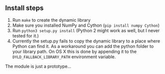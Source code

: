 Install steps
-------------
1. Run `make` to create the dynamic library
2. Make sure you installed NumPy and Cython (`pip install numpy Cython`)
3. Run `python3 setup.py install` (Python 2 might work as well, but I never tested for it.)
4. Currently the setup.py fails to copy the dynamic library to a place where Python can find it. As a workaround you can add the python folder to your library path. On OS X this is done by appending it to the `DYLD_FALLBACK_LIBRARY_PATH` environment variable.

The module is just a prototype...